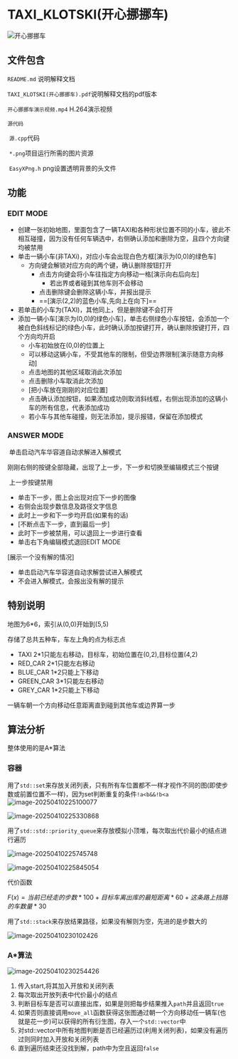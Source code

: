 # TAXI_KLOTSKI(开心挪挪车)

![开心挪挪车](https://i-blog.csdnimg.cn/blog_migrate/2f734149323988b553454ea807970033.png#pic_center)

## 文件包含

`README.md` 说明解释文档

`TAXI_KLOTSKI(开心挪挪车).pdf`说明解释文档的pdf版本

`开心挪挪车演示视频.mp4` H.264演示视频

`源代码`

​	`源.cpp`代码

​	`*.png`项目运行所需的图片资源

​	`EasyXPng.h` png设置透明背景的头文件



## 功能

### EDIT MODE

- 创建一张初始地图，里面包含了一辆TAXI和各种形状位置不同的小车，彼此不相互碰撞，因为没有任何车辆选中，右侧确认添加和删除为空，且四个方向键均被禁用
- 单击一辆小车(非TAXi)，对应小车会出现白色方框[演示为(0,0)的绿色车]
  - 方向键会解锁对应方向的两个键，确认删除按钮打开
    - 点击方向键会将小车往指定方向移动一格[演示向右后向左]
      - 若出界或者碰到其他车则不会移动
    - 点击删除键会删除这辆小车，并报出提示
    - ==[演示(2,2)的蓝色小车,先向上在向下]==
- 若单击的小车为(TAXI)，其他同上，但是删除键不会打开
- 添加一辆小车[演示为(0,0)的绿色小车]，单击右侧绿色小车按钮，会添加一个被白色斜线标记的绿色小车，此时确认添加按键打开，确认删除按键打开，四个方向均开启
  - 小车初始放在(0,0)的位置上
  - 可以移动这辆小车，不受其他车的限制，但受边界限制[演示随意方向移动]
  - 点击地图的其他区域取消此次添加
  - 点击删除小车取消此次添加
  - [把小车放在刚刚的对应位置]
  - 点击确认添加按钮，如果添加成功则取消斜线框，右侧出现添加的这辆小车的所有信息，代表添加成功
  - 若小车与其他车碰撞，则无法添加，提示报错，保留在添加模式

### ANSWER MODE

​	单击启动汽车华容道自动求解进入解模式

​	刚刚右侧的按键全部隐藏，出现了上一步，下一步和切换至编辑模式三个按键

​	上一步按键禁用

- 单击下一步，图上会出现对应下一步的图像
- 右侧会出现步数信息及路径文字信息
- 此时上一步和下一步均开启(如果有的话)
- [不断点击下一步，直到最后一步]
- 此时下一步被禁用，可以退回上一步进行查看
- 单击右下角编辑模式退回EDIT MODE

[展示一个没有解的情况]

- 单击启动汽车华容道自动求解尝试进入解模式
- 不会进入解模式，会报出没有解的提示

## 特别说明

地图为6*6，索引从(0,0)开始到(5,5)

存储了总共五种车，车左上角的点为标志点

- TAXI 2*1只能左右移动，目标车，初始位置在(0,2),目标位置(4,2)
- RED_CAR 2*1只能左右移动
- BLUE_CAR 1*2只能上下移动
- GREEN_CAR 3*1只能左右移动
- GREY_CAR 1*2只能上下移动

一辆车朝一个方向移动任意距离直到碰到其他车或边界算一步

## 算法分析

整体使用的是A*算法

### 容器

用了`std::set`来存放关闭列表，只有所有车位置都不一样才视作不同的图(即使步数或前置位置不一样)，因为set判断重复的条件`!a<b&&!b<a`     ![image-20250410225100077](C:/Users/yikar/AppData/Roaming/Typora/typora-user-images/image-20250410225100077.png)

![image-20250410225330868](https://rskjyikar666.oss-cn-shanghai.aliyuncs.com/I:/%E5%9B%BE%E5%BA%8A/A/20250410225330929.png)

用了`std::std::priority_queue`来存放模拟小顶堆，每次取出代价最小的结点进行遍历

![image-20250410225745748](https://rskjyikar666.oss-cn-shanghai.aliyuncs.com/I:/%E5%9B%BE%E5%BA%8A/A/20250410225745800.png)

![image-20250410225845054](https://rskjyikar666.oss-cn-shanghai.aliyuncs.com/I:/%E5%9B%BE%E5%BA%8A/A/20250410225845116.png)

代价函数

$F(x)=当前已经走的步数*100+目标车离出库的最短距离*60+这条路上挡路的车数量*30$

用了`std::stack`来存放结果路径，如果没有解则为空，先进的是步数大的

![image-20250410230102426](https://rskjyikar666.oss-cn-shanghai.aliyuncs.com/I:/%E5%9B%BE%E5%BA%8A/A/20250410230102467.png)

### A*算法

![image-20250410230254426](https://rskjyikar666.oss-cn-shanghai.aliyuncs.com/I:/%E5%9B%BE%E5%BA%8A/A/20250410230254538.png)

1. 传入start<MAP>,将其加入开放和关闭列表
2. 每次取出开放列表中代价最小的结点
3. 判断目标车是否可以直接出库，如果是则把每步结果推入`path`并且返回`true`
4. 如果否则直接调用`move_all`函数获得这张图通过朝一个方向移动任一辆车(也就是花一步)可以获得的所有衍生图，存入一个`std::vector`中
5. 对std::vector中所有地图判断是否已经遍历过(利用关闭列表)，如果没有遍历过则同时加入开放和关闭列表
6. 直到遍历结束还没找到解，path中为空且返回`false`
